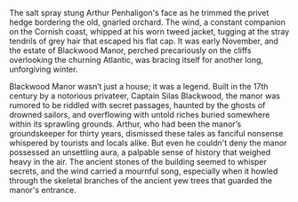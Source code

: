 The salt spray stung Arthur Penhaligon's face as he trimmed the privet hedge bordering the old, gnarled orchard. The wind, a constant companion on the Cornish coast, whipped at his worn tweed jacket, tugging at the stray tendrils of grey hair that escaped his flat cap. It was early November, and the estate of Blackwood Manor, perched precariously on the cliffs overlooking the churning Atlantic, was bracing itself for another long, unforgiving winter.

Blackwood Manor wasn’t just a house; it was a legend. Built in the 17th century by a notorious privateer, Captain Silas Blackwood, the manor was rumored to be riddled with secret passages, haunted by the ghosts of drowned sailors, and overflowing with untold riches buried somewhere within its sprawling grounds. Arthur, who had been the manor’s groundskeeper for thirty years, dismissed these tales as fanciful nonsense whispered by tourists and locals alike. But even he couldn't deny the manor possessed an unsettling aura, a palpable sense of history that weighed heavy in the air. The ancient stones of the building seemed to whisper secrets, and the wind carried a mournful song, especially when it howled through the skeletal branches of the ancient yew trees that guarded the manor's entrance.
